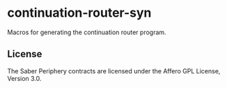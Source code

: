 # continuation-router-syn

Macros for generating the continuation router program.

## License

The Saber Periphery contracts are licensed under the Affero GPL License, Version 3.0.
